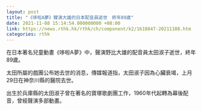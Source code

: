 ```yaml
---
layout: post
title: "《哆啦A夢》聲演大雄的日本配音員逝世　終年89歲"
date: 2021-11-08 15:14:54.000000000 +08:00
link: https://news.rthk.hk/rthk/ch/component/k2/1618847-20211108.htm
categories: rthk
---
```


在日本著名兒童動畫《哆啦A夢》中，聲演野比大雄的配音員太田淑子逝世，終年89歲。

太田所屬的戲團公布她去世的消息，傳媒報道指，太田淑子因為心臟衰竭，上月29日在神奈川縣的醫院去世。

出生於兵庫縣的太田淑子曾在著名的寶塚歌劇團工作，1960年代起轉為幕後配音，曾經聲演多部動畫。
